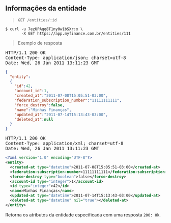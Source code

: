 ## Informações da entidade

> `GET /entities/:id`

```shell
$ curl -u 7ezUPAqq8T1ny0w1bSXr:x \
       -X GET https://app.myfinance.com.br/entities/111
```

> Exemplo de resposta

<pre class="headers highlight json">
HTTP/1.1 200 OK
Content-Type: application/json; charset=utf-8
Date: Wed, 26 Jan 2011 13:11:23 GMT
</pre>
```json
{
  "entity":
  {
    "id":42,
    "account_id":1,
    "created_at":"2011-07-08T15:05:51-03:00",
    "federation_subscription_number":"11111111111",
    "force_destroy":false,
    "name":"Minhas Finanças",
    "updated_at":"2011-07-14T15:13:43-03:00",
    "deleted_at":null
  }
}
```

<pre class="headers highlight xml">
HTTP/1.1 200 OK
Content-Type: application/xml; charset=utf-8
Date: Wed, 26 Jan 2011 13:11:23 GMT
</pre>
```xml
<?xml version="1.0" encoding="UTF-8"?>
<entity>
  <created-at type="datetime">2011-07-08T15:05:51-03:00</created-at>
  <federation-subscription-number>11111111111</federation-subscription-number>
  <force-destroy type="boolean">false</force-destroy>
  <account-id type="integer">1</account-id>
  <id type="integer">42</id>
  <name>Minhas Finanças</name>
  <updated-at type="datetime">2011-07-14T15:13:43-03:00</updated-at>
  <deleted-at type="datetime" nil="true"></deleted-at>
</entity>
```

Retorna os atributos da entidade especificada com uma resposta `200: Ok`.